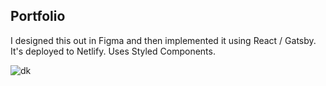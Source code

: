 ## Portfolio

I designed this out in Figma and then implemented it using React / Gatsby. It's deployed to Netlify.
Uses Styled Components.

![dk](https://i.imgur.com/N9DLEMO.png)
